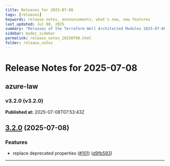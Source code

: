 ```yaml
---
title: Releases for 2025-07-08
tags: [releases]
keywords: release notes, announcements, what's new, new features
last_updated: Jul 08, 2025
summary: "Releases of the Terraform Well Architected Modules 2025-07-08"
sidebar: mydoc_sidebar
permalink: release_notes_20250708.html
folder: release_notes
---
```


# Release Notes for 2025-07-08

## azure-law
### v3.2.0 (v3.2.0)
**Published at:** 2025-07-08T07:53:43Z

## [3.2.0](https://github.com/CloudNationHQ/terraform-azure-law/compare/v3.1.0...v3.2.0) (2025-07-08)


### Features

* replace deprecated properties ([#101](https://github.com/CloudNationHQ/terraform-azure-law/issues/101)) ([d9fb593](https://github.com/CloudNationHQ/terraform-azure-law/commit/d9fb593fa7287cf0c694dce61449f43c2b51d27b))

---


